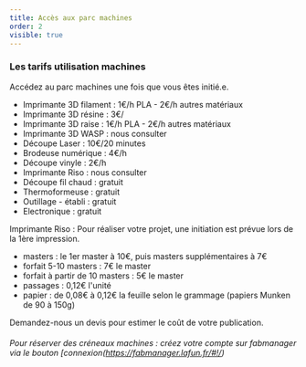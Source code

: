 ```yaml
---
title: Accès aux parc machines
order: 2
visible: true
---
```

### Les tarifs utilisation machines

Accédez au parc machines une fois que vous êtes initié.e.

* Imprimante 3D filament : 1€/h PLA - 2€/h autres matériaux
* Imprimante 3D résine : 3€/
* Imprimante 3D raise : 1€/h PLA - 2€/h autres matériaux
* Imprimante 3D WASP : nous consulter
* Découpe Laser : 10€/20 minutes
* Brodeuse numérique : 4€/h
* Découpe vinyle : 2€/h
* Imprimante Riso : nous consulter
* Découpe fil chaud : gratuit
* Thermoformeuse : gratuit
* Outillage - établi : gratuit
* Electronique : gratuit


Imprimante Riso : Pour réaliser votre projet, une initiation est prévue lors de la 1ère impression.
* masters : le 1er master à 10€, puis masters supplémentaires à 7€
* forfait 5-10 masters : 7€ le master
* forfait à partir de 10 masters : 5€ le master
* passages : 0,12€ l'unité
* papier : de 0,08€ à 0,12€ la feuille selon le grammage (papiers Munken de 90 à 150g)

Demandez-nous un devis pour estimer le coût de votre publication.


###### Pour réserver des créneaux machines : créez votre compte sur fabmanager via le bouton [connexion(https://fabmanager.lafun.fr/#!/)

